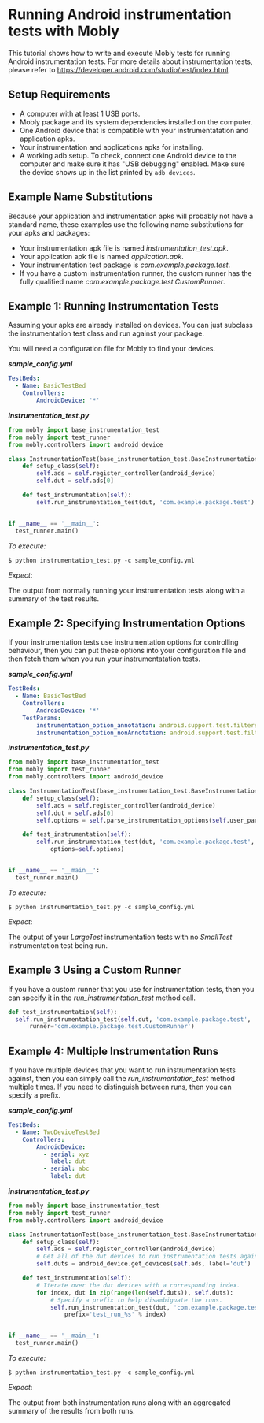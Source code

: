 # Running Android instrumentation tests with Mobly

This tutorial shows how to write and execute Mobly tests for running Android
instrumentation tests. For more details about instrumentation tests, please refer to
https://developer.android.com/studio/test/index.html.

## Setup Requirements

*   A computer with at least 1 USB ports.
*   Mobly package and its system dependencies installed on the computer.
*   One Android device that is compatible with your instrumentatation and
    application apks.
*   Your instrumentation and applications apks for installing.
*   A working adb setup. To check, connect one Android device to the computer
    and make sure it has "USB debugging" enabled. Make sure the device shows up
    in the list printed by `adb devices`.

## Example Name Substitutions

Because your application and instrumentation apks will probably not have a
standard name, these examples use the following name substitutions for your apks
and packages:

*   Your instrumentation apk file is named *instrumentation_test.apk*.
*   Your application apk file is named *application.apk*.
*   Your instrumentation test package is *com.example.package.test*.
*   If you have a custom instrumentation runner, the custom runner has the fully
    qualified name *com.example.package.test.CustomRunner*.

## Example 1: Running Instrumentation Tests

Assuming your apks are already installed on devices. You can just subclass the
instrumentation test class and run against your package.

You will need a configuration file for Mobly to find your devices.

***sample_config.yml***

```yaml
TestBeds:
  - Name: BasicTestBed
    Controllers:
        AndroidDevice: '*'
```

***instrumentation_test.py***

```python
from mobly import base_instrumentation_test
from mobly import test_runner
from mobly.controllers import android_device

class InstrumentationTest(base_instrumentation_test.BaseInstrumentationTestClass):
    def setup_class(self):
        self.ads = self.register_controller(android_device)
        self.dut = self.ads[0]

    def test_instrumentation(self):
        self.run_instrumentation_test(dut, 'com.example.package.test')


if __name__ == '__main__':
  test_runner.main()
```

*To execute:*

```
$ python instrumentation_test.py -c sample_config.yml
```

*Expect*:

The output from normally running your instrumentation tests along with a summary
of the test results.

## Example 2: Specifying Instrumentation Options

If your instrumentation tests use instrumentation options for controlling
behaviour, then you can put these options into your configuration file and then
fetch them when you run your instrumentatation tests.

***sample_config.yml***

```yaml
TestBeds:
  - Name: BasicTestBed
    Controllers:
        AndroidDevice: '*'
    TestParams:
        instrumentation_option_annotation: android.support.test.filters.LargeTest
        instrumentation_option_nonAnnotation: android.support.test.filters.SmallTest
```

***instrumentation_test.py***

```python
from mobly import base_instrumentation_test
from mobly import test_runner
from mobly.controllers import android_device

class InstrumentationTest(base_instrumentation_test.BaseInstrumentationTestClass):
    def setup_class(self):
        self.ads = self.register_controller(android_device)
        self.dut = self.ads[0]
        self.options = self.parse_instrumentation_options(self.user_params)

    def test_instrumentation(self):
        self.run_instrumentation_test(dut, 'com.example.package.test',
            options=self.options)


if __name__ == '__main__':
  test_runner.main()
```

*To execute:*

```
$ python instrumentation_test.py -c sample_config.yml
```

*Expect*:

The output of your *LargeTest* instrumentation tests with no *SmallTest*
instrumentation test being run.

## Example 3 Using a Custom Runner

If you have a custom runner that you use for instrumentation tests, then you can
specify it in the *run_instrumentation_test* method call.

```python
def test_instrumentation(self):
  self.run_instrumentation_test(self.dut, 'com.example.package.test',
      runner='com.example.package.test.CustomRunner')
```

## Example 4: Multiple Instrumentation Runs

If you have multiple devices that you want to run instrumentation tests
against, then you can simply call the *run_instrumentation_test* method
multiple times. If you need to distinguish between runs, then you can specify
a prefix.

***sample_config.yml***

```yaml
TestBeds:
  - Name: TwoDeviceTestBed
    Controllers:
        AndroidDevice:
          - serial: xyz
            label: dut
          - serial: abc
            label: dut
```

***instrumentation_test.py***

```python
from mobly import base_instrumentation_test
from mobly import test_runner
from mobly.controllers import android_device

class InstrumentationTest(base_instrumentation_test.BaseInstrumentationTestClass):
    def setup_class(self):
        self.ads = self.register_controller(android_device)
        # Get all of the dut devices to run instrumentation tests against.
        self.duts = android_device.get_devices(self.ads, label='dut')

    def test_instrumentation(self):
        # Iterate over the dut devices with a corresponding index.
        for index, dut in zip(range(len(self.duts)), self.duts):
            # Specify a prefix to help disambiguate the runs.
            self.run_instrumentation_test(dut, 'com.example.package.tests',
                prefix='test_run_%s' % index)


if __name__ == '__main__':
  test_runner.main()
```

*To execute:*

```
$ python instrumentation_test.py -c sample_config.yml
```

*Expect*:

The output from both instrumentation runs along with an aggregated summary of
the results from both runs.

